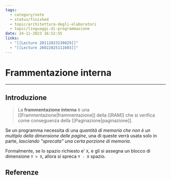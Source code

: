 ```yaml
---
tags:
  - category/note
  - status/finished
  - topic/architettura-degli-elaboratori
  - topic/linguaggi-di-programmazione
date: 24-11-2023 16:52:55
links:
  - "[[Lecture 20112023130829]]"
  - "[[Lecture 26022025111603]]"
---
```

# Frammentazione interna
---
## Introduzione
> La **frammentazione interna** è una [[Frammentazione|frammentazione]] della [[RAM]] che si verifica come conseguenza della [[Paginazione|paginazione]].

Se un programma necessita di una _quantità di memoria che non è un multiplo della dimensione delle pagine_, una di queste verrà usata solo in parte, _lasciando "sprecata" una certa porzione di memoria_.

Formalmente, se lo spazio richiesto e' `X`, e gli si assegna un blocco di dimensione `Y > X`, allora si spreca `Y - X` spazio.

## Referenze